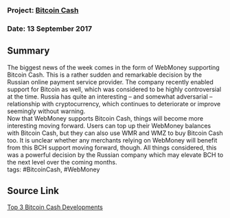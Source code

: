 ### Project: [Bitcoin Cash](../projects/bitcoin_cash.md)
### Date: 13 September 2017  
## Summary
The biggest news of the week comes in the form of WebMoney supporting Bitcoin Cash. This is a rather sudden and remarkable decision by the Russian online payment service provider. The company recently enabled support for Bitcoin as well, which was considered to be highly controversial at the time. Russia has quite an interesting – and somewhat adversarial – relationship with cryptocurrency, which continues to deteriorate or improve seemingly without warning.  
Now that WebMoney supports Bitcoin Cash, things will become more interesting moving forward. Users can top up their WebMoney balances with Bitcoin Cash, but they can also use WMR and WMZ to buy Bitcoin Cash too. It is unclear whether any merchants relying on WebMoney will benefit from this BCH support moving forward, though. All things considered, this was a powerful decision by the Russian company which may elevate BCH to the next level over the coming months.  
tags: #BitcoinCash, #WebMoney  
## Source Link
[Top 3 Bitcoin Cash Developments](https://themerkle.com/top-3-recent-and-upcoming-changes-elevating-bitcoin-cash-to-a-new-level/)  
